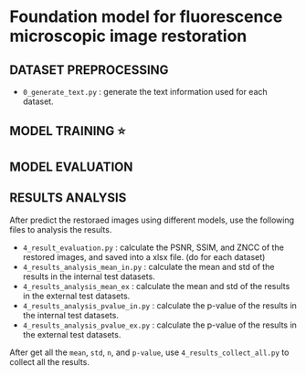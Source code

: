# Foundation model for fluorescence microscopic image restoration

## DATASET PREPROCESSING
- `0_generate_text.py` : generate the text information used for each dataset.

## MODEL TRAINING :star:

## MODEL EVALUATION

## RESULTS ANALYSIS
After predict the restoraed images using different models, use the following files to analysis the results.
- `4_result_evaluation.py` : calculate the PSNR, SSIM, and ZNCC of the restored images, and saved into a xlsx file. (do for each dataset)
- `4_results_analysis_mean_in.py` : calculate the mean and std of the results in the internal test datasets.
- `4_results_analysis_mean_ex` : calculate the mean and std of the results in the external test datasets.
- `4_results_analysis_pvalue_in.py` : calculate the p-value of the results in the internal test datasets.
- `4_results_analysis_pvalue_ex.py` : calculate the p-value of the results in the external test datasets.

After get all the `mean`, `std`, `n`, and `p-value`, use `4_results_collect_all.py` to collect all the results.